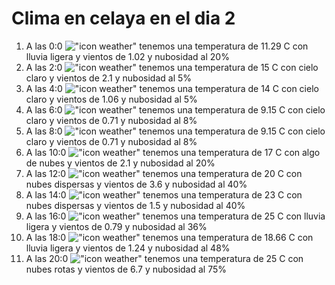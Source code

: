# Clima en celaya en el dia 2

1. A las 0:0 !["icon weather"](http://openweathermap.org/img/w/10n.png) tenemos una temperatura de 11.29 C con lluvia ligera y  vientos de 1.02 y nubosidad al 20%
1. A las 2:0 !["icon weather"](http://openweathermap.org/img/w/02n.png) tenemos una temperatura de 15 C con cielo claro y  vientos de 2.1 y nubosidad al 5%
1. A las 4:0 !["icon weather"](http://openweathermap.org/img/w/02n.png) tenemos una temperatura de 14 C con cielo claro y  vientos de 1.06 y nubosidad al 5%
1. A las 6:0 !["icon weather"](http://openweathermap.org/img/w/02n.png) tenemos una temperatura de 9.15 C con cielo claro y  vientos de 0.71 y nubosidad al 8%
1. A las 8:0 !["icon weather"](http://openweathermap.org/img/w/02d.png) tenemos una temperatura de 9.15 C con cielo claro y  vientos de 0.71 y nubosidad al 8%
1. A las 10:0 !["icon weather"](http://openweathermap.org/img/w/02d.png) tenemos una temperatura de 17 C con algo de nubes y  vientos de 2.1 y nubosidad al 20%
1. A las 12:0 !["icon weather"](http://openweathermap.org/img/w/03d.png) tenemos una temperatura de 20 C con nubes dispersas y  vientos de 3.6 y nubosidad al 40%
1. A las 14:0 !["icon weather"](http://openweathermap.org/img/w/03d.png) tenemos una temperatura de 23 C con nubes dispersas y  vientos de 1.5 y nubosidad al 40%
1. A las 16:0 !["icon weather"](http://openweathermap.org/img/w/10d.png) tenemos una temperatura de 25 C con lluvia ligera y  vientos de 0.79 y nubosidad al 36%
1. A las 18:0 !["icon weather"](http://openweathermap.org/img/w/10d.png) tenemos una temperatura de 18.66 C con lluvia ligera y  vientos de 1.24 y nubosidad al 48%
1. A las 20:0 !["icon weather"](http://openweathermap.org/img/w/04d.png) tenemos una temperatura de 25 C con nubes rotas y  vientos de 6.7 y nubosidad al 75%
